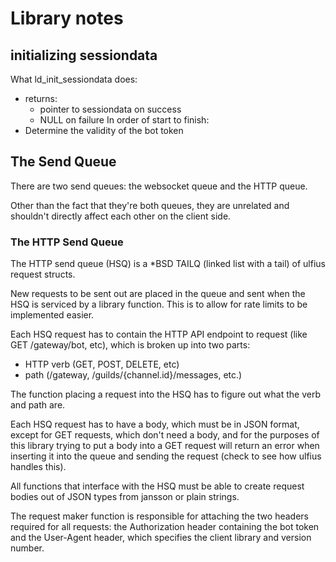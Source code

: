 # Library notes

## initializing sessiondata
What ld_init_sessiondata does:
- returns:
    - pointer to sessiondata on success
    - NULL on failure
In order of start to finish:
- Determine the validity of the bot token

## The Send Queue
There are two send queues: the websocket queue and the HTTP queue. 

Other than the fact that they're both queues, they 
are unrelated and shouldn't directly affect each other on the client side.

### The HTTP Send Queue
The HTTP send queue (HSQ) is a *BSD TAILQ (linked list with a tail) of ulfius request structs.

New requests to be sent out are placed in the queue and sent when the HSQ is serviced by a library function. 
This is to allow for rate limits to be implemented easier. 

Each HSQ request has to contain the HTTP API endpoint to request (like GET /gateway/bot, etc), which is broken up into 
two parts:
- HTTP verb (GET, POST, DELETE, etc)
- path (/gateway, /guilds/{channel.id}/messages, etc.)

The function placing a request into the HSQ has to figure out what the verb and path are. 
 
Each HSQ request has to have a body, which must be in JSON format, except for GET requests, 
 which don't need a body, and for the purposes
of this library trying to put a body into a GET request will return an error when inserting it into the queue and
sending the request (check to see how ulfius handles this).

All functions that interface with the HSQ must be able to create request bodies out of JSON types from jansson or plain 
strings.

The request maker function is responsible for attaching the two headers required for all requests: 
the Authorization header 
containing the bot token and the User-Agent header, which specifies the client library and version number. 
